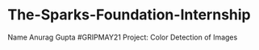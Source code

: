 # The-Sparks-Foundation-Internship
Name Anurag Gupta
#GRIPMAY21
Project: Color Detection of Images


